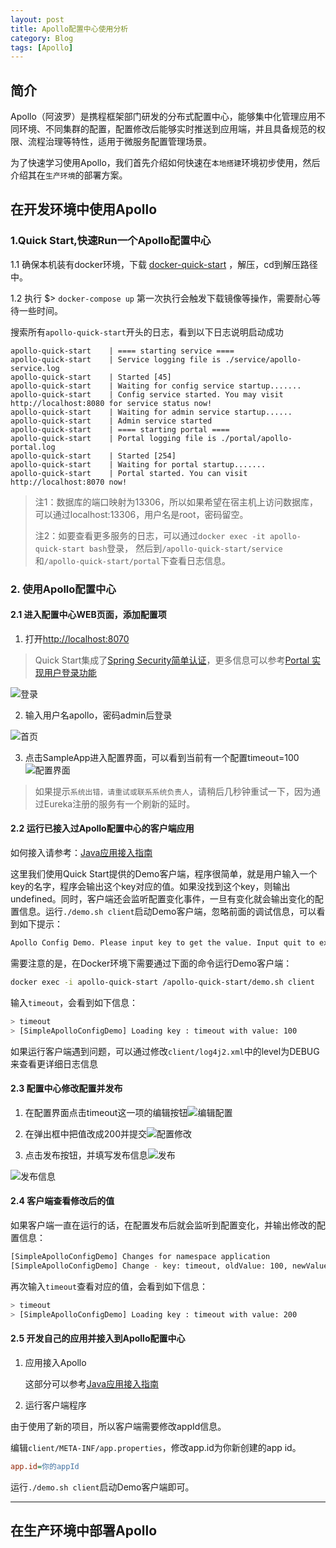```yaml
---
layout: post
title: Apollo配置中心使用分析
category: Blog
tags: [Apollo]
---
```


## 简介

Apollo（阿波罗）是携程框架部门研发的分布式配置中心，能够集中化管理应用不同环境、不同集群的配置，配置修改后能够实时推送到应用端，并且具备规范的权限、流程治理等特性，适用于微服务配置管理场景。

为了快速学习使用Apollo，我们首先介绍如何快速在`本地搭建`环境初步使用，然后介绍其在`生产环境`的部署方案。

## 在开发环境中使用Apollo

### 1.Quick Start,快速Run一个Apollo配置中心

1.1 确保本机装有docker环境，下载 [docker-quick-start](https://github.com/ctripcorp/apollo/tree/master/scripts/docker-quick-start) ，解压，cd到解压路径中。

1.2 执行 $> `docker-compose up` 第一次执行会触发下载镜像等操作，需要耐心等待一些时间。

搜索所有`apollo-quick-start`开头的日志，看到以下日志说明启动成功

```
apollo-quick-start    | ==== starting service ====
apollo-quick-start    | Service logging file is ./service/apollo-service.log
apollo-quick-start    | Started [45]
apollo-quick-start    | Waiting for config service startup.......
apollo-quick-start    | Config service started. You may visit http://localhost:8080 for service status now!
apollo-quick-start    | Waiting for admin service startup......
apollo-quick-start    | Admin service started
apollo-quick-start    | ==== starting portal ====
apollo-quick-start    | Portal logging file is ./portal/apollo-portal.log
apollo-quick-start    | Started [254]
apollo-quick-start    | Waiting for portal startup.......
apollo-quick-start    | Portal started. You can visit http://localhost:8070 now!
```

> 注1：数据库的端口映射为13306，所以如果希望在宿主机上访问数据库，可以通过localhost:13306，用户名是root，密码留空。
> 
> 注2：如要查看更多服务的日志，可以通过`docker exec -it apollo-quick-start bash`登录， 然后到`/apollo-quick-start/service`和`/apollo-quick-start/portal`下查看日志信息。

### 2. 使用Apollo配置中心

#### 2.1 进入配置中心WEB页面，添加配置项

1. 打开[http://localhost:8070](http://localhost:8070/)

> Quick Start集成了[Spring Security简单认证](https://github.com/ctripcorp/apollo/wiki/Portal-%E5%AE%9E%E7%8E%B0%E7%94%A8%E6%88%B7%E7%99%BB%E5%BD%95%E5%8A%9F%E8%83%BD#%E5%AE%9E%E7%8E%B0%E6%96%B9%E5%BC%8F%E4%B8%80%E4%BD%BF%E7%94%A8apollo%E6%8F%90%E4%BE%9B%E7%9A%84spring-security%E7%AE%80%E5%8D%95%E8%AE%A4%E8%AF%81)，更多信息可以参考[Portal 实现用户登录功能](https://github.com/ctripcorp/apollo/wiki/Portal-%E5%AE%9E%E7%8E%B0%E7%94%A8%E6%88%B7%E7%99%BB%E5%BD%95%E5%8A%9F%E8%83%BD)

![登录](https://github.com/nobodyiam/apollo-build-scripts/raw/master/images/apollo-login.png)

2. 输入用户名apollo，密码admin后登录

![首页](https://github.com/nobodyiam/apollo-build-scripts/raw/master/images/apollo-sample-home.png)

3. 点击SampleApp进入配置界面，可以看到当前有一个配置timeout=100![配置界面](https://github.com/nobodyiam/apollo-build-scripts/raw/master/images/sample-app-config.png)

> 如果提示`系统出错，请重试或联系系统负责人`，请稍后几秒钟重试一下，因为通过Eureka注册的服务有一个刷新的延时。

#### 2.2 运行已接入过Apollo配置中心的客户端应用

如何接入请参考：[Java应用接入指南](https://github.com/ctripcorp/apollo/wiki/Java%E5%AE%A2%E6%88%B7%E7%AB%AF%E4%BD%BF%E7%94%A8%E6%8C%87%E5%8D%97)

这里我们使用Quick Start提供的Demo客户端，程序很简单，就是用户输入一个key的名字，程序会输出这个key对应的值。如果没找到这个key，则输出undefined。同时，客户端还会监听配置变化事件，一旦有变化就会输出变化的配置信息。运行`./demo.sh client`启动Demo客户端，忽略前面的调试信息，可以看到如下提示：

```bash
Apollo Config Demo. Please input key to get the value. Input quit to exit.
```

需要注意的是，在Docker环境下需要通过下面的命令运行Demo客户端：

```bash
docker exec -i apollo-quick-start /apollo-quick-start/demo.sh client
```

输入`timeout`，会看到如下信息：

```bash
> timeout
> [SimpleApolloConfigDemo] Loading key : timeout with value: 100
```

如果运行客户端遇到问题，可以通过修改`client/log4j2.xml`中的level为DEBUG来查看更详细日志信息

<logger name="com.ctrip.framework.apollo" additivity="false" level="trace">
    <AppenderRef ref="Async" level="DEBUG"/>
</logger>

#### 2.3  配置中心修改配置并发布

1. 在配置界面点击timeout这一项的编辑按钮![编辑配置](https://github.com/nobodyiam/apollo-build-scripts/raw/master/images/sample-app-modify-config.png)

2. 在弹出框中把值改成200并提交![配置修改](https://github.com/nobodyiam/apollo-build-scripts/raw/master/images/sample-app-submit-config.png)

3. 点击发布按钮，并填写发布信息![发布](https://github.com/nobodyiam/apollo-build-scripts/raw/master/images/sample-app-release-config.png)

![发布信息](https://github.com/nobodyiam/apollo-build-scripts/raw/master/images/sample-app-release-detail.png)

#### 2.4 客户端查看修改后的值

如果客户端一直在运行的话，在配置发布后就会监听到配置变化，并输出修改的配置信息：

```bash
[SimpleApolloConfigDemo] Changes for namespace application
[SimpleApolloConfigDemo] Change - key: timeout, oldValue: 100, newValue: 200, changeType: MODIFIED
```

再次输入`timeout`查看对应的值，会看到如下信息：

```bash
> timeout
> [SimpleApolloConfigDemo] Loading key : timeout with value: 200
```

#### 2.5 开发自己的应用并接入到Apollo配置中心

1. 应用接入Apollo

   这部分可以参考[Java应用接入指南](https://github.com/ctripcorp/apollo/wiki/Java%E5%AE%A2%E6%88%B7%E7%AB%AF%E4%BD%BF%E7%94%A8%E6%8C%87%E5%8D%97)

2. 运行客户端程序

由于使用了新的项目，所以客户端需要修改appId信息。

编辑`client/META-INF/app.properties`，修改app.id为你新创建的app id。

```ini
app.id=你的appId
```

运行`./demo.sh client`启动Demo客户端即可。

---

## 在生产环境中部署Apollo
